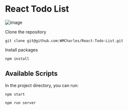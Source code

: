 # React Todo List

![image](https://github.com/WMCharles/React-Todo-List/blob/master/Todo.png)

Clone the repository
 ```
 git clone git@github.com:WMCharles/React-Todo-List.git
 ```

Install packages 
```
npm install
```
## Available Scripts

In the project directory, you can run:

```
npm start
```

```
npm run server
```